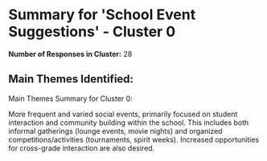 # Summary for 'School Event Suggestions' - Cluster 0

**Number of Responses in Cluster:** 28

## Main Themes Identified:

Main Themes Summary for Cluster 0:

More frequent and varied social events, primarily focused on student interaction and community building within the school.  This includes both informal gatherings (lounge events, movie nights) and organized competitions/activities (tournaments, spirit weeks).  Increased opportunities for cross-grade interaction are also desired.